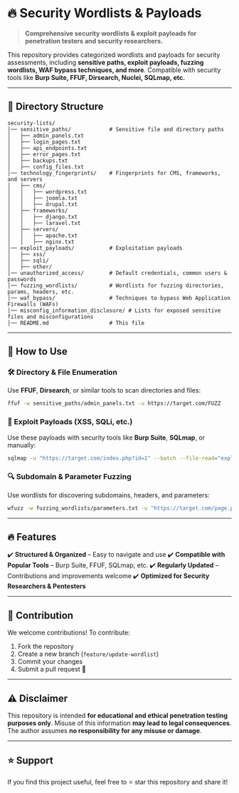 # 🔥 Security Wordlists & Payloads

> **Comprehensive security wordlists & exploit payloads for penetration testers and security researchers.**

This repository provides categorized wordlists and payloads for security assessments, including **sensitive paths, exploit payloads, fuzzing wordlists, WAF bypass techniques, and more**. Compatible with security tools like **Burp Suite, FFUF, Dirsearch, Nuclei, SQLmap, etc.**

---

## 📁 Directory Structure

```
security-lists/
│── sensitive_paths/            # Sensitive file and directory paths
│   ├── admin_panels.txt
│   ├── login_pages.txt
│   ├── api_endpoints.txt
│   ├── error_pages.txt
│   ├── backups.txt
│   ├── config_files.txt
│── technology_fingerprints/    # Fingerprints for CMS, frameworks, and servers
│   ├── cms/
│   │   ├── wordpress.txt
│   │   ├── joomla.txt
│   │   ├── drupal.txt
│   ├── frameworks/
│   │   ├── django.txt
│   │   ├── laravel.txt
│   ├── servers/
│   │   ├── apache.txt
│   │   ├── nginx.txt
│── exploit_payloads/           # Exploitation payloads
│   ├── xss/
│   ├── sqli/
│   ├── other/
│── unauthorized_access/        # Default credentials, common users & passwords
│── fuzzing_wordlists/          # Wordlists for fuzzing directories, params, headers, etc.
│── waf_bypass/                 # Techniques to bypass Web Application Firewalls (WAFs)
│── misconfig_information_disclosure/ # Lists for exposed sensitive files and misconfigurations
│── README.md                   # This file
```

---

## 🚀 How to Use

### **🛠️ Directory & File Enumeration**
Use **FFUF**, **Dirsearch**, or similar tools to scan directories and files:
```sh
ffuf -w sensitive_paths/admin_panels.txt -u https://target.com/FUZZ
```

### **💉 Exploit Payloads (XSS, SQLi, etc.)**
Use these payloads with security tools like **Burp Suite**, **SQLmap**, or manually:
```sh
sqlmap -u "https://target.com/index.php?id=1" --batch --file-read="exploit_payloads/sqli/union_based.txt"
```

### **🔍 Subdomain & Parameter Fuzzing**
Use wordlists for discovering subdomains, headers, and parameters:
```sh
wfuzz -w fuzzing_wordlists/parameters.txt -u "https://target.com/page.php?FUZZ=value"
```

---

## 🔥 Features
✔️ **Structured & Organized** – Easy to navigate and use
✔️ **Compatible with Popular Tools** – Burp Suite, FFUF, SQLmap, etc.
✔️ **Regularly Updated** – Contributions and improvements welcome
✔️ **Optimized for Security Researchers & Pentesters**

---

## 📢 Contribution
We welcome contributions! To contribute:
1. Fork the repository
2. Create a new branch (`feature/update-wordlist`)
3. Commit your changes
4. Submit a pull request 🚀

---

## ⚠️ Disclaimer
This repository is intended **for educational and ethical penetration testing purposes only**. Misuse of this information **may lead to legal consequences**. The author assumes **no responsibility for any misuse or damage**.

---

## ⭐ Support
If you find this project useful, feel free to ⭐ star this repository and share it!

